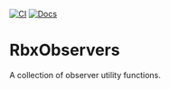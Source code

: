 [![CI](https://github.com/Sleitnick/RbxObservers/actions/workflows/ci.yaml/badge.svg)](https://github.com/Sleitnick/RbxObservers/actions/workflows/ci.yaml)
[![Docs](https://github.com/Sleitnick/RbxObservers/actions/workflows/docs.yaml/badge.svg)](https://github.com/Sleitnick/RbxObservers/actions/workflows/docs.yaml)

# RbxObservers

A collection of observer utility functions.
